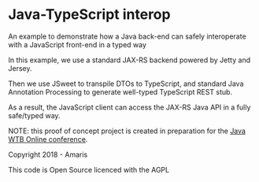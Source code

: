 # Java-TypeScript interop

An example to demonstrate how a Java back-end can safely interoperate with a JavaScript front-end in a typed way

In this example, we use a standard JAX-RS backend powered by Jetty and Jersey.

Then we use JSweet to transpile DTOs to TypeScript, and standard Java Annotation Processing to generate well-typed TypeScript REST stub.

As a result, the JavaScript client can access the JAX-RS Java API in a fully safe/typed way.

NOTE: this proof of concept project is created in preparation for the [Java WTB Online conference](https://java.withthebest.com/).

Copyright 2018 - Amaris

This code is Open Source licenced with the AGPL
